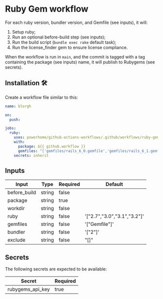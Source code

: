 # Ruby Gem workflow

For each ruby version, bundler version, and Gemfile (see inputs), it will:

1. Setup ruby;
2. Run an optional before-build step (see inputs);
3. Run the build script (`bundle exec rake` default task);
4. Run the license_finder gem to ensure license compliance.

When the workflow is run in `main`, and the commit is tagged with a tag containing the package (see inputs) name, it will publish to Rubygems (see secrets).

## Installation 🛠

Create a workflow file similar to this:

```yml
name: blorgh

on:
  push:

jobs:
  ruby:
    uses: powerhome/github-actions-workflows/.github/workflows/ruby-gem.yml@main
    with:
      package: ${{ github.workflow }}
      gemfiles: "['gemfiles/rails_6_0.gemfile','gemfiles/rails_6_1.gemfile','gemfiles/rails_7_0.gemfile']"
    secrets: inherit
```

## Inputs

| **Input**    | **Type** | **Required** | **Default**                 |
| ------------ | -------- | ------------ | --------------------------- |
| before_build | string   | false        |                             |
| package      | string   | true         |                             |
| workdir      | string   | false        |                             |
| ruby         | string   | false        | '["2.7","3.0","3.1","3.2"]' |
| gemfiles     | string   | false        | '["Gemfile"]'               |
| bundler      | string   | false        | '["2"]'                     |
| exclude      | string   | false        | "[]"                        |

## Secrets

The following secrets are expected to be available:

| **Secret**       | **Required** |
| ---------------- | ------------ |
| rubygems_api_key | true         |
